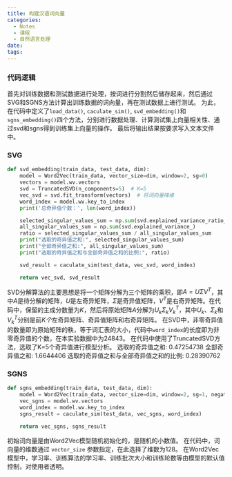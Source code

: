 ```yaml
---
title: 构建汉语词向量
categories:
  - Notes
  - 课程
  - 自然语言处理
date:
tags:
---
```


### 代码逻辑
首先对训练数据和测试数据进行处理，按词进行分割然后储存起来，然后通过SVG和SGNS方法计算出训练数据的词向量，再在测试数据上进行测试。
为此，在代码中定义了`load_data()`, `caculate_sim()`, `svd_embedding()`和`sgns_embedding()`四个方法，分别进行数据处理、计算测试集上向量相关性、通过svd和sgns得到训练集上向量的操作。
最后将输出结果按要求写入文本文件中。
### SVG
```python
def svd_embedding(train_data, test_data, dim):
    model = Word2Vec(train_data, vector_size=dim, window=2, sg=0)
    vectors = model.wv.vectors
    svd = TruncatedSVD(n_components=5)  # K=5
    vec_svd = svd.fit_transform(vectors)  # 将词向量降维
    word_index = model.wv.key_to_index
    print('总奇异值个数：', len(word_index))

    selected_singular_values_sum = np.sum(svd.explained_variance_ratio_)
    all_singular_values_sum = np.sum(svd.explained_variance_)
    ratio = selected_singular_values_sum / all_singular_values_sum
    print("选取的奇异值之和:", selected_singular_values_sum)
    print("全部奇异值之和:", all_singular_values_sum)
    print("选取的奇异值之和与全部奇异值之和的比例:", ratio)

    svd_result = caculate_sim(test_data, vec_svd, word_index) 

    return vec_svd, svd_result
```

SVD分解算法的主要思想是将一个矩阵分解为三个矩阵的乘积，即$A = UΣV^T$，其中$A$是待分解的矩阵，$U$是左奇异矩阵，$Σ$是奇异值矩阵，$V^T$是右奇异矩阵。在代码中，保留的主成分数量为$K$，然后将原始矩阵$A$分解为$U_kΣ_kV_k^T$，其中$U_k$、$Σ_k$和$V_k^T$分别是前$K个$左奇异矩阵、奇异值矩阵和右奇异矩阵。
在SVD中，非零奇异值的数量即为原始矩阵的秩，等于词汇表的大小，代码中`word_index`的长度即为非零奇异值的个数，在本实验数据中为24843。
在代码中使用了TruncatedSVD方法，选取了K=5个奇异值进行模型分析。
选取的奇异值之和: 0.47254738
全部奇异值之和: 1.6644406
选取的奇异值之和与全部奇异值之和的比例: 0.28390762

### SGNS
```python
def sgns_embedding(train_data, test_data, dim):
    model = Word2Vec(train_data, vector_size=dim, window=2, sg=1, negative=8)  # 采用sgns算法
    vec_sgns = model.wv.vectors
    word_index = model.wv.key_to_index
    sgns_result = caculate_sim(test_data, vec_sgns, word_index)
  
    return vec_sgns, sgns_result
```
初始词向量是由Word2Vec模型随机初始化的，是随机的小数值。
在代码中，词向量的维数通过 `vector_size` 参数指定，在此选择了维数为128。
在Word2Vec模型中，学习率、训练算法的学习率、训练批次大小和训练轮数等由模型的默认值控制，对使用者透明。